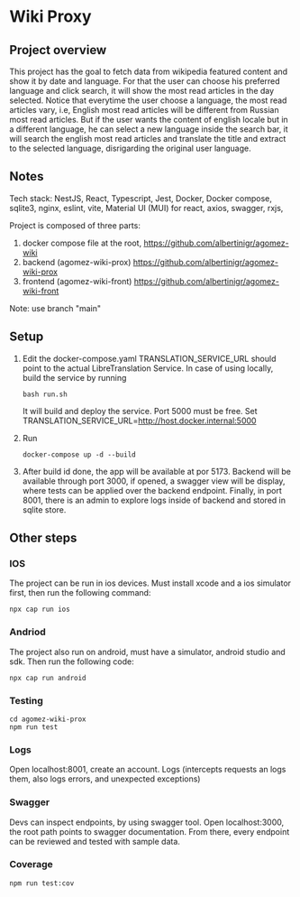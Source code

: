 # Wiki Proxy

## Project overview

This project has the goal to fetch data from wikipedia featured content and show it by date and language. For that the user can choose his preferred language and click search, it will show the most read articles in the day selected. Notice that everytime the user choose a language, the most read articles vary, i.e, English most read articles will be different from Russian most read articles. But if the user wants the content of english locale but in a different language, he can select a new language inside the search bar, it will search the english most read articles and translate the title and extract to the selected language, disrigarding the original user language.

## Notes

Tech stack: NestJS, React, Typescript, Jest, Docker, Docker compose, sqlite3, nginx, eslint, vite, Material UI (MUI) for react, axios, swagger, rxjs,

Project is composed of three parts:

1. docker compose file at the root,
   https://github.com/albertinigr/agomez-wiki
2. backend (agomez-wiki-prox)
   https://github.com/albertinigr/agomez-wiki-prox
3. frontend (agomez-wiki-front)
   https://github.com/albertinigr/agomez-wiki-front

Note: use branch "main"

## Setup

1. Edit the docker-compose.yaml
   TRANSLATION_SERVICE_URL should point to the actual LibreTranslation Service. In case of using locally, build the service by running

   ```
   bash run.sh
   ```

   It will build and deploy the service. Port 5000 must be free.
   Set TRANSLATION_SERVICE_URL=http://host.docker.internal:5000

2. Run

   ```
   docker-compose up -d --build
   ```

3. After build id done, the app will be available at por 5173. Backend will be available through port 3000, if opened, a swagger view will be display, where tests can be applied over the backend endpoint. Finally, in port 8001, there is an admin to explore logs inside of backend and stored in sqlite store.

## Other steps

### IOS

The project can be run in ios devices. Must install xcode and a ios simulator first, then run the following command:

```
npx cap run ios
```

### Andriod

The project also run on android, must have a simulator, android studio and sdk. Then run the following code:

```
npx cap run android
```

### Testing

```
cd agomez-wiki-prox
npm run test
```

### Logs

Open localhost:8001, create an account.
Logs (intercepts requests an logs them, also logs errors, and unexpected exceptions)

### Swagger

Devs can inspect endpoints, by using swagger tool. Open localhost:3000, the root path points to swagger documentation. From there, every endpoint can be reviewed and tested with sample data.

### Coverage

```
npm run test:cov
```
